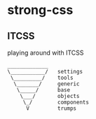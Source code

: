 # strong-css

## ITCSS

playing around with ITCSS

```
_____________
\___________/   settings
 \_________/    tools
  \_______/     generic
   \_____/      base
    \___/       objects
     \_/        components
      V         trumps

```

